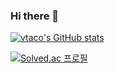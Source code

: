 ### Hi there 👋

[![vtaco's GitHub stats](https://github-readme-stats.vercel.app/api?username=vtaco&show_icons=true&theme=gruvbox)](https://github.com/vtaco/github-readme-stats)

[![Solved.ac
프로필](http://mazassumnida.wtf/api/v2/generate_badge?boj=vtaco)](https://solved.ac/woosj7129)
<!--
**vtaco/vtaco** is a ✨ _special_ ✨ repository because its `README.md` (this file) appears on your GitHub profile.

Here are some ideas to get you started:

- 🔭 I’m currently working on ...
- 🌱 I’m currently learning ...
- 👯 I’m looking to collaborate on ...
- 🤔 I’m looking for help with ...
- 💬 Ask me about ...
- 📫 How to reach me: ...
- 😄 Pronouns: ...
- ⚡ Fun fact: ...
-->
